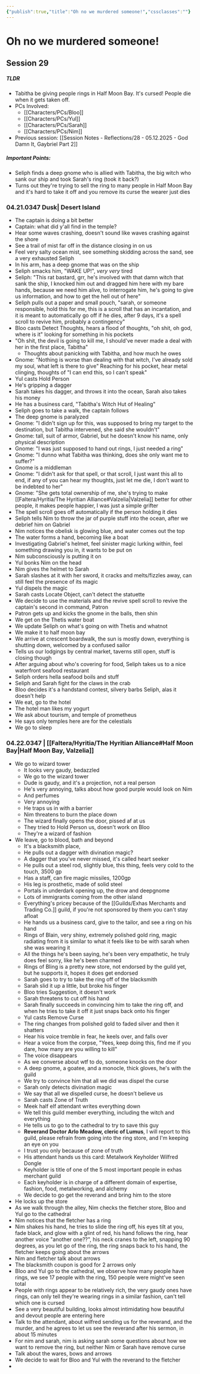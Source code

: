 ```yaml
---
{"publish":true,"title":"Oh no we murdered someone!","cssclasses":""}
---
```


# Oh no we murdered someone! 
## Session 29
##### TLDR
- Tabitha be giving people rings in Half Moon Bay. It's cursed! People die when it gets taken off. 
- PCs Involved: 
	- [[Characters/PCs/Bloo]]
	- [[Characters/PCs/Yul]]
	- [[Characters/PCs/Sarah]]
	- [[Characters/PCs/Nim]]
- Previous session: [[Session Notes - Reflections/28 - 05.12.2025 - God Damn It, Gaybriel Part 2]] 
##### Important Points: 
- Seliph finds a deep gnome who is allied with Tabitha, the big witch who sank our ship and took Sarah's ring (took it back?)
- Turns out they're trying to sell the ring to many people in Half Moon Bay and it's hard to take it off and you remove its curse the wearer just dies
### 04.21.0347 Dusk| Desert Island
- The captain is doing a bit better
- Captain: what did y'all find in the temple?
- Hear some waves crashing, doesn't sound like waves crashing against the shore
- See a trail of mist far off in the distance closing in on us
- Feel very salty ocean mist, see something skidding across the sand, see a very exhausted Seliph
- In his arm, has a deep gnome that was on the ship
- Seliph smacks him, "WAKE UP!", *very very* tired
- Seliph: "This rat bastard, grr, he's involved with that damn witch that sank the ship, I knocked him out and dragged him here with my bare hands, because we need him alive, to interrogate him, he's going to give us information, and how to get the hell out of here"
- Seliph pulls out a paper and small pouch, "sarah, or someone responsible, hold this for me, this is a scroll that has an incantation, and it is meant to automatically go off if he dies, after 9 days, it's a spell scroll to revive him, probably a contingency"
- Bloo casts Detect Thoughts, hears a flood of thoughts, "oh shit, oh god, where is it" looking for something in his pockets
- "Oh shit, the devil is going to  kill me, I should've never made a deal with her in the first place, Tabitha"
	- Thoughts about panicking with Tabitha, and how much he owes
- Gnome: "Nothing is worse than dealing with that witch, I've already sold my soul, what left is there to give" Reaching for his pocket, hear metal clinging, thoughts of "I can end this, so I can't speak"
- Yul casts Hold Person
- He's gripping a dagger
- Sarah takes his dagger, and throws it into the ocean, Sarah also takes his money
- He has a business card, "Tabitha's Witch Hut of Healing"
- Seliph goes to take a walk, the captain follows
- The deep gnome is paralyzed
- Gnome: "I didn't sign up for this, was supposed to bring my target to the destination, but Tabitha intervened, she said she wouldn't"
- Gnome: tall, suit of armor, Gabriel, but he doesn't know his name, only physical description
- Gnome: "I was just supposed to hand out rings, I just needed a ring"
- Gnome: "I dunno what Tabitha was thinking, does she only want me to suffer?"
- Gnome is a middleman
- Gnome: "I didn't ask for that spell, or that scroll, I just want this all to end, if any of you can hear my thoughts, just let me die, I don't want to be indebted to her"
- Gnome: "She gets total ownership of me, she's trying to make [[Faltera/Hyritia/The Hyritian Alliance#Valzelia\|Valzelia]] better for other people, it makes people happier, I was just a simple grifter
- The spell scroll goes off automatically if the person holding it dies
- Seliph tells Nim to throw the jar of purple stuff into the ocean, after we debrief him on Gabriel
- Nim notices the obelisk is glowing blue, and water comes out the top
- The water forms a hand, becoming like a boat
- Investigating Gabriel's helmet, feel sinister magic lurking within, feel something drawing you in, it wants to be put on
- Nim subconsciously is putting it on
- Yul bonks Nim on the head
- Nim gives the helmet to Sarah
- Sarah slashes at it with her sword, it cracks and melts/fizzles away, can still feel the presence of its magic
- Yul dispels the magic
- Sarah casts Locate Object, can't detect the statuette
- We decide to use the materials and the revive spell scroll to revive the captain's second in command, Patron
- Patron gets up and kicks the gnome in the balls, then shin
- We get on the Thetis water boat
- We update Seliph on what's going on with Thetis and whatnot
- We make it to half moon bay
- We arrive at crescent boardwalk, the sun is mostly down, everything is shutting down, welcomed by a confused sailor
- Tells us our lodgings by central market, taverns still open, stuff is closing though
- After arguing about who's covering for food, Seliph takes us to a nice waterfront seafood restaurant
- Seliph orders hella seafood boils and stuff
- Seliph and Sarah fight for the claws in the crab
- Bloo decides it's a handstand contest, silvery barbs Seliph, alas it doesn't help
- We eat, go to the hotel
- The hotel man likes my yogurt
- We ask about tourism, and temple of prometheus
- He says only temples here are for the celestials
- We go to sleep
### 04.22.0347 | [[Faltera/Hyritia/The Hyritian Alliance#Half Moon Bay\|Half Moon Bay, Valzelia]]
- We go to wizard tower
	- It looks very gaudy, bedazzled
	- We go to the wizard tower
	- Dude is gaudy, and it's a projection, not a real person
	- He's very annoying, talks about how good purple would look on Nim
	- And perfumes
	- Very annoying
	- He traps us in with a barrier
	- Nim threatens to burn the place down
	- The wizard finally opens the door, pissed af at us
	- They tried to Hold Person us, doesn't work on Bloo
	- They're a wizard of fashion
- We leave, go to blood, bath and beyond
	- It's a blacksmith place,
	- He pulls out a dagger with divination magic?
	- A dagger that you've never missed, it's called heart seeker
	- He pulls out a steel rod, slightly blue, this thing, feels very cold to the touch, 3500 gp
	- Has a staff, can fire magic missiles, 1200gp
	-  His leg is prosthetic, made of solid steel
	- Portals in underdark opening up, the drow and deepgnome
	- Lots of immigrants coming from the other island
	- Everything's pricey because of the [[Guilds/Exhas Merchants and Trading Co.]] guild, if you're not sponsored by them you can't stay afloat
	- He hands us a business card, give to the tailor, and see a ring on his hand
	- Rings of Blain, very shiny, extremely polished gold ring, magic radiating from it is similar to what it feels like to be with sarah when she was wearing it
	- All the things he's been saying, he's been very empathetic, he truly does feel sorry, like he's been charmed
	- Rings of Bling is a pretty new store, not endorsed by the guild yet, but he supports it, hopes it does get endorsed
	- Sarah goes to try to take the ring off of the blacksmith
	- Sarah slid it up a little, but broke his finger
	- Bloo tries Suggestion, it doesn't work
	- Sarah threatens to cut off his hand
	- Sarah finally succeeds in convincing him to take the ring off, and when he tries to take it off it just snaps back onto his finger
	- Yul casts Remove Curse 
	- The ring changes from polished gold to faded silver and then it shatters
	- Hear his voice tremble in fear, he keels over, and falls over
	- Hear a voice from the corpse, "Yees, keep doing this, find me if you dare, how many are you willing to kill"
	- The voice disappears
	- As we converse about wtf to do, someone knocks on the door
	- A deep gnome, a goatee, and a monocle, thick gloves, he's with the guild
	- We try to convince him that all we did was dispel the curse
	- Sarah only detects divination magic
	- We say that all we dispelled curse, he doesn't believe us
	- Sarah casts Zone of Truth
	- Meek half elf attendant writes everything down
	- We tell this guild member everything, including the witch and everything
	- He tells us to go to the cathedral to try to save this guy
	- **Reverand Doctor Arlo Meadow, cleric of Lumus**, I will report to this guild, please refrain from going into the ring store, and I'm keeping an eye on you
	- I trust you only because of zone of truth
	- His attendant hands us this card: Metalwork Keyholder Wilfred Dongle 
	- Keyholder is title of one of the 5 most important people in exhas merchant guild
	- Each keyholder is in charge of a different domain of expertise, fashion, food, metalworking, and alchemy
	- We decide to go get the reverand and bring him to the store
- He locks up the store
- As we walk through the alley, Nim checks the fletcher store, Bloo and Yul go to the cathedral
- Nim notices that the fletcher has a ring
- Nim shakes his hand, he tries to slide the ring off, his eyes tilt at you, fade black, and glow with a glint of red, his hand follows the ring, hear another voice "another one??", his neck cranes to the left, snapping 90 degrees, as you let go of the ring, the ring snaps back to his hand, the fletcher keeps going about the arrows
- Nim and fletcher talk about arrows
- The blacksmith coupon is good for 2 arrows only
- Bloo and Yul go to the cathedral, we observe how many people have rings, we see 17 people with the ring, 150 people were might've seen total
- People with rings appear to be relatively rich, the very gaudy ones have rings, can only tell they're wearing rings in a similar fashion, can't tell which one is cursed
- See a very beautiful building, looks almost intimidating how beautiful and devout people are entering here
- Talk to the attendant, about wilfred sending us for the reverand, and the murder, and he agrees to let us see the reverand after his sermon, in about 15 minutes
- For nim and sarah, nim is asking sarah some questions about how we want to remove the ring, but neither Nim or Sarah have remove curse
- Talk about the wares, bows and arrows
- We decide to wait for Bloo and Yul with the reverand to the fletcher
- 